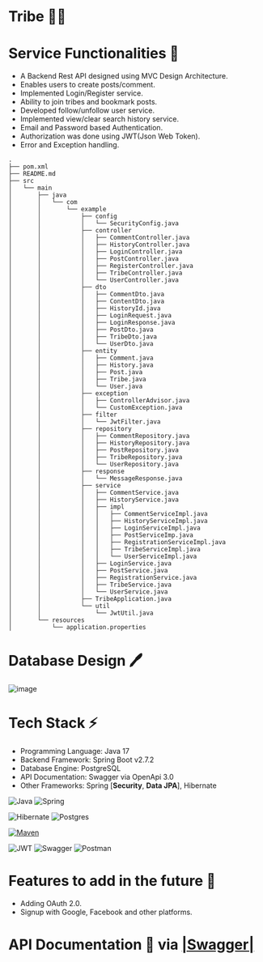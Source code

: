 # Tribe 🚀🚀

# **Service Functionalities** 🧠

- A Backend Rest API designed using MVC Design Architecture.
- Enables users to create posts/comment.
- Implemented Login/Register service.
- Ability to join tribes and bookmark posts.
- Developed follow/unfollow user service.
- Implemented view/clear search history service.
- Email and Password based Authentication.
- Authorization was done using JWT(Json Web Token).
- Error and Exception handling.

```
.
├── pom.xml
├── README.md
├── src
│   └── main
│       ├── java
│       │   └── com
│       │       └── example
│       │           ├── config
│       │           │   └── SecurityConfig.java
│       │           ├── controller
│       │           │   ├── CommentController.java
│       │           │   ├── HistoryController.java
│       │           │   ├── LoginController.java
│       │           │   ├── PostController.java
│       │           │   ├── RegisterController.java
│       │           │   ├── TribeController.java
│       │           │   └── UserController.java
│       │           ├── dto
│       │           │   ├── CommentDto.java
│       │           │   ├── ContentDto.java
│       │           │   ├── HistoryId.java
│       │           │   ├── LoginRequest.java
│       │           │   ├── LoginResponse.java
│       │           │   ├── PostDto.java
│       │           │   ├── TribeDto.java
│       │           │   └── UserDto.java
│       │           ├── entity
│       │           │   ├── Comment.java
│       │           │   ├── History.java
│       │           │   ├── Post.java
│       │           │   ├── Tribe.java
│       │           │   └── User.java
│       │           ├── exception
│       │           │   ├── ControllerAdvisor.java
│       │           │   └── CustomException.java
│       │           ├── filter
│       │           │   └── JwtFilter.java
│       │           ├── repository
│       │           │   ├── CommentRepository.java
│       │           │   ├── HistoryRepository.java
│       │           │   ├── PostRepository.java
│       │           │   ├── TribeRepository.java
│       │           │   └── UserRepository.java
│       │           ├── response
│       │           │   └── MessageResponse.java
│       │           ├── service
│       │           │   ├── CommentService.java
│       │           │   ├── HistoryService.java
│       │           │   ├── impl
│       │           │   │   ├── CommentServiceImpl.java
│       │           │   │   ├── HistoryServiceImpl.java
│       │           │   │   ├── LoginServiceImpl.java
│       │           │   │   ├── PostServiceImp.java
│       │           │   │   ├── RegistrationServiceImpl.java
│       │           │   │   ├── TribeServiceImpl.java
│       │           │   │   └── UserServiceImpl.java
│       │           │   ├── LoginService.java
│       │           │   ├── PostService.java
│       │           │   ├── RegistrationService.java
│       │           │   ├── TribeService.java
│       │           │   └── UserService.java
│       │           ├── TribeApplication.java
│       │           └── util
│       │               └── JwtUtil.java
│       └── resources
│           └── application.properties
```

# **Database Design 🖊️**

![image](https://user-images.githubusercontent.com/58389695/192824045-4302d4d5-3c60-4237-b59d-219e761baf22.png)

# **Tech Stack ⚡**

- Programming Language: Java 17
- Backend Framework: Spring Boot v2.7.2
- Database Engine: PostgreSQL
- API Documentation: Swagger via OpenApi 3.0
- Other Frameworks: Spring [**Security**, **Data JPA**], Hibernate

![Java](https://img.shields.io/badge/java-%23ED8B00.svg?style=for-the-badge&logo=java&logoColor=white)
![Spring](https://img.shields.io/badge/spring-%236DB33F.svg?style=for-the-badge&logo=spring&logoColor=white)

![Hibernate](https://img.shields.io/badge/Hibernate-59666C?style=for-the-badge&logo=Hibernate&logoColor=white)
![Postgres](https://img.shields.io/badge/postgres-%23316192.svg?style=for-the-badge&logo=postgresql&logoColor=white)

[![Maven](https://badgen.net/badge/icon/maven?icon=maven&label)](https://https://maven.apache.org/)

![JWT](https://img.shields.io/badge/JWT-black?style=for-the-badge&logo=JSON%20web%20tokens)
![Swagger](https://img.shields.io/badge/-Swagger-%23Clojure?style=for-the-badge&logo=swagger&logoColor=white)
![Postman](https://img.shields.io/badge/Postman-FF6C37?style=for-the-badge&logo=postman&logoColor=white)

# **Features to add in the future 💭**

- Adding OAuth 2.0.
- Signup with Google, Facebook and other platforms.

# API Documentation 📝 via [|Swagger|](http://localhost:8080/swagger-ui/index.html#/)
